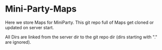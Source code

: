 # Mini-Party-Maps

Here we store Maps for MiniParty. 
This git repo full of Maps get cloned or updated on server start.


All Dirs are linked from the server dir to the git repo dir (dirs starting with "." are ignored).
